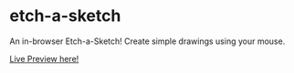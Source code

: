 # etch-a-sketch
An in-browser Etch-a-Sketch! Create simple drawings using your mouse.

[Live Preview here!](https://jordanlindley.github.io/etch-a-sketch/)
